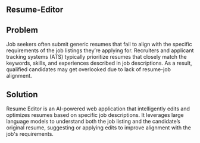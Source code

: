 ## Resume-Editor

## Problem
Job seekers often submit generic resumes that fail to align with the specific requirements of the job listings they’re applying for. Recruiters and applicant tracking systems (ATS) typically prioritize resumes that closely match the keywords, skills, and experiences described in job descriptions. As a result, qualified candidates may get overlooked due to lack of resume-job alignment.

## Solution
Resume Editor is an AI-powered web application that intelligently edits and optimizes resumes based on specific job descriptions. It leverages large language models to understand both the job listing and the candidate’s original resume, suggesting or applying edits to improve alignment with the job's requirements.
